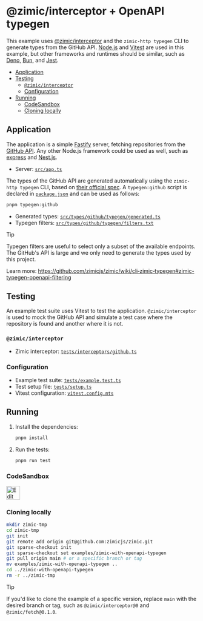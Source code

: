 <h1>
  @zimic/interceptor + OpenAPI typegen
</h1>

This example uses [@zimic/interceptor](https://www.npmjs.com/package/@zimic/interceptor) and the `zimic-http typegen`
CLI to generate types from the GitHub API. [Node.js](https://nodejs.org) and [Vitest](https://vitest.dev) are used in
this example, but other frameworks and runtimes should be similar, such as [Deno](https://deno.com),
[Bun](https://bun.sh), and [Jest](https://jestjs.io).

- [Application](#application)
- [Testing](#testing)
  - [`@zimic/interceptor`](#zimicinterceptor)
  - [Configuration](#configuration)
- [Running](#running)
  - [CodeSandbox](#codesandbox)
  - [Cloning locally](#cloning-locally)

## Application

The application is a simple [Fastify](https://fastify.dev) server, fetching repositories from the
[GitHub API](https://docs.github.com/en/rest). Any other Node.js framework could be used as well, such as
[express](https://expressjs.com) and [Nest.js](https://nestjs.com).

- Server: [`src/app.ts`](./src/app.ts)

The types of the GitHub API are generated automatically using the `zimic-http typegen` CLI, based on
[their official spec](https://github.com/github/rest-api-description/tree/main/descriptions-next/api.github.com). A
`typegen:github` script is declared in [`package.json`](./package.json) and can be used as follows:

```bash
pnpm typegen:github
```

- Generated types: [`src/types/github/typegen/generated.ts`](./src/types/github/typegen/generated.ts)
- Typegen filters: [`src/types/github/typegen/filters.txt`](./src/types/github/typegen/filters.txt)

> [!TIP]
>
> Typegen filters are useful to select only a subset of the available endpoints. The GitHub's API is large and we only
> need to generate the types used by this project.
>
> Learn more: https://github.com/zimicjs/zimic/wiki/cli‐zimic‐typegen#zimic-typegen-openapi-filtering

## Testing

An example test suite uses Vitest to test the application. `@zimic/interceptor` is used to mock the GitHub API and
simulate a test case where the repository is found and another where it is not.

### `@zimic/interceptor`

- Zimic interceptor: [`tests/interceptors/github.ts`](./tests/interceptors/github.ts)

### Configuration

- Example test suite: [`tests/example.test.ts`](./tests/example.test.ts)
- Test setup file: [`tests/setup.ts`](./tests/setup.ts)
- Vitest configuration: [`vitest.config.mts`](./vitest.config.mts)

## Running

1. Install the dependencies:

   ```bash
   pnpm install
   ```

2. Run the tests:

   ```bash
   pnpm run test
   ```

### CodeSandbox

<a href="https://codesandbox.io/p/sandbox/github/zimicjs/zimic/tree/main/examples/zimic-with-openapi-typegen">
  <img
    src="https://codesandbox.io/static/img/play-codesandbox.svg"
    alt="Edit in CodeSandbox"
    height="36px"
  />
</a>

### Cloning locally

```bash
mkdir zimic-tmp
cd zimic-tmp
git init
git remote add origin git@github.com:zimicjs/zimic.git
git sparse-checkout init
git sparse-checkout set examples/zimic-with-openapi-typegen
git pull origin main # or a specific branch or tag
mv examples/zimic-with-openapi-typegen ..
cd ../zimic-with-openapi-typegen
rm -r ../zimic-tmp
```

> [!TIP]
>
> If you'd like to clone the example of a specific version, replace `main` with the desired branch or tag, such as
> `@zimic/interceptor@0` and `@zimic/fetch@0.1.0`.
